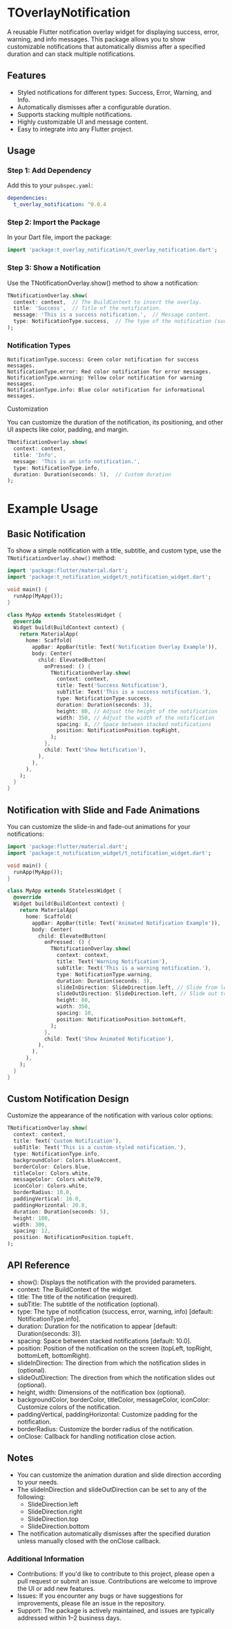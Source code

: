 # TOverlayNotification

A reusable Flutter notification overlay widget for displaying success, error, warning, and info messages. This package allows you to show customizable notifications that automatically dismiss after a specified duration and can stack multiple notifications.

## Features

- Styled notifications for different types: Success, Error, Warning, and Info.
- Automatically dismisses after a configurable duration.
- Supports stacking multiple notifications.
- Highly customizable UI and message content.
- Easy to integrate into any Flutter project.

## Usage

### Step 1: Add Dependency

Add this to your `pubspec.yaml`:

```yaml
dependencies:
  t_overlay_notification: ^0.0.4
```

### Step 2: Import the Package

In your Dart file, import the package:

```dart
import 'package:t_overlay_notification/t_overlay_notification.dart';
```

### Step 3: Show a Notification
Use the TNotificationOverlay.show() method to show a notification:

```dart
TNotificationOverlay.show(
  context: context,  // The BuildContext to insert the overlay.
  title: 'Success',  // Title of the notification.
  message: 'This is a success notification.',  // Message content.
  type: NotificationType.success,  // The type of the notification (success, error, warning, info).
);

```

### Notification Types

    NotificationType.success: Green color notification for success messages.
    NotificationType.error: Red color notification for error messages.
    NotificationType.warning: Yellow color notification for warning messages.
    NotificationType.info: Blue color notification for informational messages.

Customization

You can customize the duration of the notification, its positioning, and other UI aspects like color, padding, and margin.
```dart
TNotificationOverlay.show(
  context: context,
  title: 'Info',
  message: 'This is an info notification.',
  type: NotificationType.info,
  duration: Duration(seconds: 5),  // Custom duration
);

```


# Example Usage

## Basic Notification

To show a simple notification with a title, subtitle, and custom type, use the `TNotificationOverlay.show()` method:

```dart
import 'package:flutter/material.dart';
import 'package:t_notification_widget/t_notification_widget.dart';

void main() {
  runApp(MyApp());
}

class MyApp extends StatelessWidget {
  @override
  Widget build(BuildContext context) {
    return MaterialApp(
      home: Scaffold(
        appBar: AppBar(title: Text('Notification Overlay Example')),
        body: Center(
          child: ElevatedButton(
            onPressed: () {
              TNotificationOverlay.show(
                context: context,
                title: Text('Success Notification'),
                subTitle: Text('This is a success notification.'),
                type: NotificationType.success,
                duration: Duration(seconds: 3),
                height: 80, // Adjust the height of the notification
                width: 350, // Adjust the width of the notification
                spacing: 8, // Space between stacked notifications
                position: NotificationPosition.topRight,
              );
            },
            child: Text('Show Notification'),
          ),
        ),
      ),
    );
  }
}
```

## Notification with Slide and Fade Animations

You can customize the slide-in and fade-out animations for your notifications:

```dart
import 'package:flutter/material.dart';
import 'package:t_notification_widget/t_notification_widget.dart';

void main() {
  runApp(MyApp());
}

class MyApp extends StatelessWidget {
  @override
  Widget build(BuildContext context) {
    return MaterialApp(
      home: Scaffold(
        appBar: AppBar(title: Text('Animated Notification Example')),
        body: Center(
          child: ElevatedButton(
            onPressed: () {
              TNotificationOverlay.show(
                context: context,
                title: Text('Warning Notification'),
                subTitle: Text('This is a warning notification.'),
                type: NotificationType.warning,
                duration: Duration(seconds: 3),
                slideInDirection: SlideDirection.left, // Slide from left
                slideOutDirection: SlideDirection.left, // Slide out to left
                height: 80,
                width: 350,
                spacing: 10,
                position: NotificationPosition.bottomLeft,
              );
            },
            child: Text('Show Animated Notification'),
          ),
        ),
      ),
    );
  }
}

```

## Custom Notification Design

Customize the appearance of the notification with various color options:

```dart
TNotificationOverlay.show(
  context: context,
  title: Text('Custom Notification'),
  subTitle: Text('This is a custom-styled notification.'),
  type: NotificationType.info,
  backgroundColor: Colors.blueAccent,
  borderColor: Colors.blue,
  titleColor: Colors.white,
  messageColor: Colors.white70,
  iconColor: Colors.white,
  borderRadius: 10.0,
  paddingVertical: 16.0,
  paddingHorizontal: 20.0,
  duration: Duration(seconds: 5),
  height: 100,
  width: 300,
  spacing: 12,
  position: NotificationPosition.topLeft,
);

```

## API Reference

- show(): Displays the notification with the provided parameters.
- context: The BuildContext of the widget.
- title: The title of the notification (required).
- subTitle: The subtitle of the notification (optional).
- type: The type of notification (success, error, warning, info) [default: NotificationType.info].
- duration: Duration for the notification to appear [default: Duration(seconds: 3)].
- spacing: Space between stacked notifications [default: 10.0].
- position: Position of the notification on the screen (topLeft, topRight, bottomLeft, bottomRight).
- slideInDirection: The direction from which the notification slides in (optional).
- slideOutDirection: The direction from which the notification slides out (optional).
- height, width: Dimensions of the notification box (optional).
- backgroundColor, borderColor, titleColor, messageColor, iconColor: Customize colors of the notification.
- paddingVertical, paddingHorizontal: Customize padding for the notification.
- borderRadius: Customize the border radius of the notification.
- onClose: Callback for handling notification close action.

## Notes

- You can customize the animation duration and slide direction according to your needs.
- The slideInDirection and slideOutDirection can be set to any of the following:
  - SlideDirection.left
  - SlideDirection.right
  - SlideDirection.top
  - SlideDirection.bottom
- The notification automatically dismisses after the specified duration unless manually closed with the onClose callback.



### Additional Information

- Contributions: If you'd like to contribute to this project, please open a pull request or submit an issue. Contributions are welcome to improve the UI or add new features.
- Issues: If you encounter any bugs or have suggestions for improvements, please file an issue in the repository.
- Support: The package is actively maintained, and issues are typically addressed within 1–2 business days.